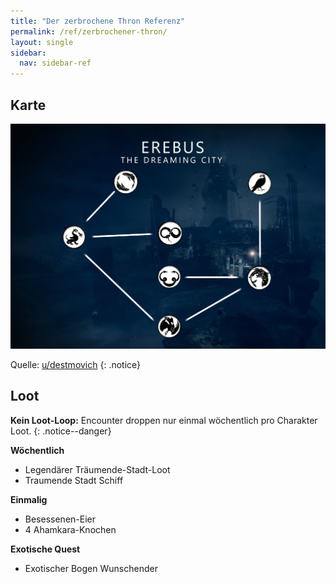 ```yaml
---
title: "Der zerbrochene Thron Referenz"
permalink: /ref/zerbrochener-thron/
layout: single
sidebar:
  nav: sidebar-ref
---
```


## Karte

![Der zerbrochene Thron Karte](/media/st-map.png)

Quelle: [u/destmovich](https://www.reddit.com/r/destiny2/comments/9k6088/shattered_throne_map/)
{: .notice}

## Loot
**Kein Loot-Loop:** Encounter droppen nur einmal wöchentlich pro Charakter Loot.
{: .notice--danger}

**Wöchentlich**
- Legendärer Träumende-Stadt-Loot
- Traumende Stadt Schiff

**Einmalig**
- Besessenen-Eier
- 4 Ahamkara-Knochen

**Exotische Quest**
- Exotischer Bogen Wunschender